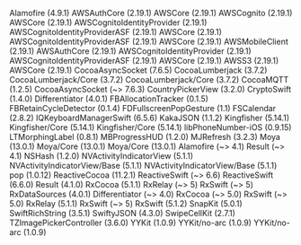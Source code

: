 Alamofire (4.9.1)
AWSAuthCore (2.19.1)
AWSCore (2.19.1)
AWSCognito (2.19.1)
AWSCore (2.19.1)
AWSCognitoIdentityProvider (2.19.1)
AWSCognitoIdentityProviderASF (2.19.1)
AWSCore (2.19.1)
AWSCognitoIdentityProviderASF (2.19.1)
AWSCore (2.19.1)
AWSMobileClient (2.19.1)
AWSAuthCore (2.19.1)
AWSCognitoIdentityProvider (2.19.1)
AWSCognitoIdentityProviderASF (2.19.1)
AWSCore (2.19.1)
AWSS3 (2.19.1)
AWSCore (2.19.1)
CocoaAsyncSocket (7.6.5)
CocoaLumberjack (3.7.2)
CocoaLumberjack/Core (3.7.2)
CocoaLumberjack/Core (3.7.2)
CocoaMQTT (1.2.5)
CocoaAsyncSocket (~> 7.6.3)
CountryPickerView (3.2.0)
CryptoSwift (1.4.0)
Differentiator (4.0.1)
FBAllocationTracker (0.1.5)
FBRetainCycleDetector (0.1.4)
FDFullscreenPopGesture (1.1)
FSCalendar (2.8.2)
IQKeyboardManagerSwift (6.5.6)
KakaJSON (1.1.2)
Kingfisher (5.14.1)
Kingfisher/Core (5.14.1)
Kingfisher/Core (5.14.1)
libPhoneNumber-iOS (0.9.15)
LTMorphingLabel (0.8.1)
MBProgressHUD (1.2.0)
MJRefresh (3.2.3)
Moya (13.0.1)
Moya/Core (13.0.1)
Moya/Core (13.0.1)
Alamofire (~> 4.1)
Result (~> 4.1)
NSHash (1.2.0)
NVActivityIndicatorView (5.1.1)
NVActivityIndicatorView/Base (5.1.1)
NVActivityIndicatorView/Base (5.1.1)
pop (1.0.12)
ReactiveCocoa (11.2.1)
ReactiveSwift (~> 6.6)
ReactiveSwift (6.6.0)
Result (4.1.0)
RxCocoa (5.1.1)
RxRelay (~> 5)
RxSwift (~> 5)
RxDataSources (4.0.1)
Differentiator (~> 4.0)
RxCocoa (~> 5.0)
RxSwift (~> 5.0)
RxRelay (5.1.1)
RxSwift (~> 5)
RxSwift (5.1.2)
SnapKit (5.0.1)
SwiftRichString (3.5.1)
SwiftyJSON (4.3.0)
SwipeCellKit (2.7.1)
TZImagePickerController (3.6.0)
YYKit (1.0.9)
YYKit/no-arc (1.0.9)
YYKit/no-arc (1.0.9)
